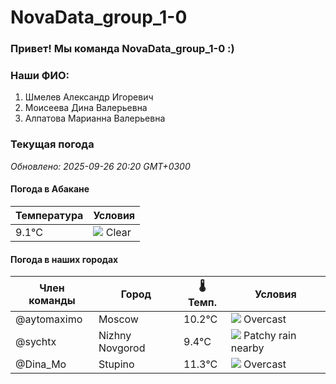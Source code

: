 # NovaData_group_1-0
### Привет! Мы команда NovaData_group_1-0 :)

### Наши ФИО:
1. Шмелев Александр Игоревич
2. Моисеева Дина Валерьевна
3. Алпатова Марианна Валерьевна

### Текущая погода
<!-- WEATHER:START -->
_Обновлено: 2025-09-26 20:20 GMT+0300_

#### Погода в Абакане

| Температура | Условия |
|-------------|----------|
| 9.1°C     | ![](https://cdn.weatherapi.com/weather/64x64/night/113.png) Clear |

#### Погода в наших городах

| Член команды  | Город               | 🌡️ Темп.  | Условия          |
|---------------|---------------------|-----------|--------------------|
| @aytomaximo    | Moscow              |   10.2°C | ![](https://cdn.weatherapi.com/weather/64x64/night/122.png) Overcast     |
| @sychtx        | Nizhny Novgorod     |    9.4°C | ![](https://cdn.weatherapi.com/weather/64x64/night/176.png) Patchy rain nearby |
| @Dina_Mo       | Stupino             |   11.3°C | ![](https://cdn.weatherapi.com/weather/64x64/night/122.png) Overcast     |

<!-- WEATHER:END -->
